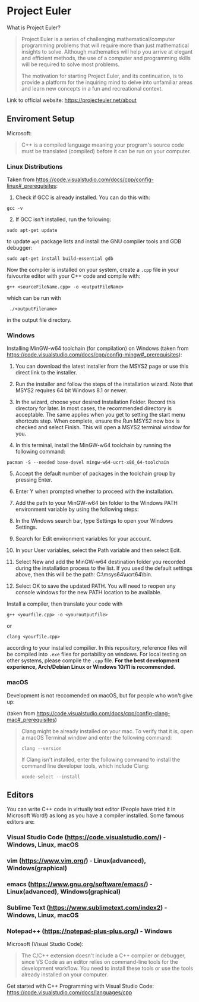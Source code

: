 # Project Euler

What is Project Euler?
>Project Euler is a series of challenging mathematical/computer programming problems that will require more than just mathematical insights to solve. Although mathematics will help you arrive at elegant and efficient methods, the use of a computer and programming skills will be required to solve most problems.
>
>The motivation for starting Project Euler, and its continuation, is to provide a platform for the inquiring mind to delve into unfamiliar areas and learn new concepts in a fun and recreational context.

Link to official website: https://projecteuler.net/about

## Enviroment Setup
Microsoft:
>C++ is a compiled language meaning your program's source code must be translated (compiled) before it can be run on your computer.

### Linux Distributions

Taken from https://code.visualstudio.com/docs/cpp/config-linux#_prerequisites:
1. Check if GCC is already installed. You can do this with:

```
gcc -v
```
2. If GCC isn't installed, run the following:

```
sudo apt-get update
```
to update ```apt``` package lists and install the GNU compiler tools and GDB debugger:

```
sudo apt-get install build-essential gdb
```

Now the compiler is installed on your system, create a ```.cpp``` file in your faivourite editor with your C++ code and compile with:

```
g++ <sourceFileName.cpp> -o <outputFileName>
```

which can be run with

```
 ./<outputFilename>
```
in the output file directory.

### Windows

Installing MinGW-w64 toolchain (for compilation) on Windows (taken from https://code.visualstudio.com/docs/cpp/config-mingw#_prerequisites):
1. You can download the latest installer from the MSYS2 page or use this direct link to the installer.

2. Run the installer and follow the steps of the installation wizard. Note that MSYS2 requires 64 bit Windows 8.1 or newer.

3. In the wizard, choose your desired Installation Folder. Record this directory for later. In most cases, the recommended directory is acceptable. The same applies when you get to setting the start menu shortcuts step. When complete, ensure the Run MSYS2 now box is checked and select Finish. This will open a MSYS2 terminal window for you.

4. In this terminal, install the MinGW-w64 toolchain by running the following command:

```
pacman -S --needed base-devel mingw-w64-ucrt-x86_64-toolchain
```

5. Accept the default number of packages in the toolchain group by pressing Enter.

6. Enter Y when prompted whether to proceed with the installation.

7. Add the path to your MinGW-w64 bin folder to the Windows PATH environment variable by using the following steps:

  1. In the Windows search bar, type Settings to open your Windows Settings.
  2. Search for Edit environment variables for your account.
  3. In your User variables, select the Path variable and then select Edit.
  4. Select New and add the MinGW-w64 destination folder you recorded during the installation process to the list. If you used the default settings above, then this will be the path: C:\msys64\ucrt64\bin.
  5. Select OK to save the updated PATH. You will need to reopen any console windows for the new PATH location to be available.

Install a compiler, then translate your code with 
```
g++ <yourfile.cpp> -o <youroutputfile>
```
or
```
clang <yourfile.cpp>
```
according to your installed compilier. In this repository, reference files will be compiled into ```.exe``` files for portability on windows. For local testing on other systems, please compile the ```.cpp``` file. **For the best development experience, Arch/Debian Linux or Windows 10/11 is recommended.**

### macOS

Development is not reccomended on macOS, but for people who won't give up:

(taken from https://code.visualstudio.com/docs/cpp/config-clang-mac#_prerequisites)

>Clang might be already installed on your mac. To verify that it is, open a macOS Terminal window and enter the following command:
>
>```
>clang --version
>```
>If Clang isn't installed, enter the following command to install the command line developer tools, which include Clang:
>
>```
>xcode-select --install
>```

## Editors

You can write C++ code in virtually text editor (People have tried it in Microsoft Word!) as long as you have a compiler installed. Some famous editors are:

### Visual Studio Code (https://code.visualstudio.com/) - Windows, Linux, macOS
### vim (https://www.vim.org/) - Linux(advanced), Windows(graphical)
### emacs (https://www.gnu.org/software/emacs/) - Linux(advanced), Windows(graphical)
### Sublime Text (https://www.sublimetext.com/index2) - Windows, Linux, macOS
### Notepad++ (https://notepad-plus-plus.org/) - Windows

Microsoft (Visual Studio Code):
>The C/C++ extension doesn't include a C++ compiler or debugger, since VS Code as an editor relies on command-line tools for the development workflow. You need to install these tools or use the tools already installed on your computer.

Get started with C++ Programming with Visual Studio Code: https://code.visualstudio.com/docs/languages/cpp

